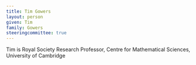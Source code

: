 ```yaml
---
title: Tim Gowers
layout: person
given: Tim
family: Gowers
steeringcommittee: true
---
```


Tim is Royal Society Research Professor, Centre for Mathematical Sciences, University of Cambridge

